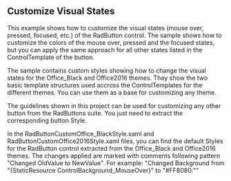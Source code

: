 ##  Customize Visual States 

This example shows how to customize the visual states (mouse over, pressed, focused, etc.) of the RadButton control. The sample shows how to customize the colors of the mouse over, pressed and the focused states, but you can apply the same approach for all other states listed in the ControlTemplate of the button.

The sample contains custom styles showing how to change the visual states for the Office_Black and Office2016 themes. They show the two basic template structures used accross the ControlTemplates for the different themes. You can use them as a base for customizing any theme.

The guidelines shown in this project can be used for customizing any other button from the RadButtons suite. You just need to extract the corresponding button Style.

In the RadButtonCustomOffice_BlackStyle.xaml and RadButtonCustomOffice2016Style.xaml files, you can find the default Styles for the RadButton control extracted from the Office_Black and Office2016 themes. The changes applied are marked with comments following pattern "Changed OldValue to NewValue". For example: "Changed Background from "{StaticResource ControlBackground_MouseOver}" to "#FF8080:""

[//]: <keywords: trigger, mouseover, pressed, office2016, officeblack>